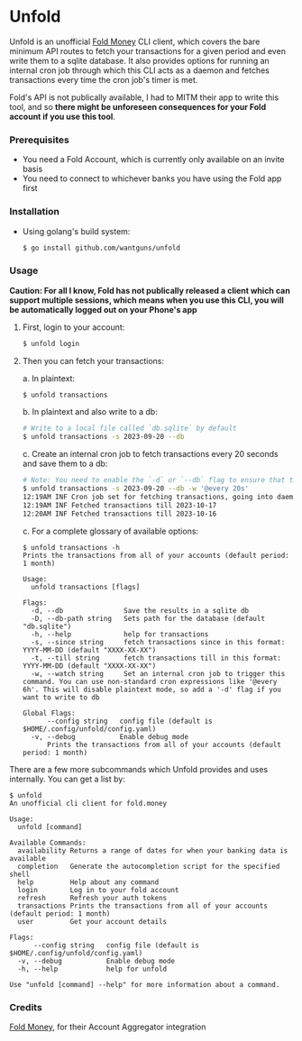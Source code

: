 # Unfold

Unfold is an unofficial [Fold Money](https://fold.money) CLI client, which
covers the bare minimum API routes to fetch your transactions for a given
period and even write them to a sqlite database. It also provides options for
running an internal cron job through which this CLI acts as a daemon and
fetches transactions every time the cron job's timer is met.

Fold's API is not publically available, I had to MITM their app to write this
tool, and so **there might be unforeseen consequences for your Fold account if
you use this tool**.

### Prerequisites

- You need a Fold Account, which is currently only available on an invite basis
- You need to connect to whichever banks you have using the Fold app first

### Installation

- Using golang's build system:
  ```bash
  $ go install github.com/wantguns/unfold
  ```

### Usage

**Caution: For all I know, Fold has not publically released a client which can
support multiple sessions, which means when you use this CLI, you will be
automatically logged out on your Phone's app**

1. First, login to your account:
    ```bash
    $ unfold login
    ```

2. Then you can fetch your transactions:  

    a. In plaintext:
      ```bash
      $ unfold transactions
      ```

    b. In plaintext and also write to a db:
      ```bash
      # Write to a local file called `db.sqlite` by default
      $ unfold transactions -s 2023-09-20 --db
      ```

    c. Create an internal cron job to fetch transactions every 20 seconds and save them to a db: 
      ```bash
      # Note: You need to enable the `-d` or `--db` flag to ensure that the changes are written to a database
      $ unfold transactions -s 2023-09-20 --db -w '@every 20s'
      12:19AM INF Cron job set for fetching transactions, going into daemon mode
      12:19AM INF Fetched transactions till 2023-10-17
      12:20AM INF Fetched transactions till 2023-10-16
      ```

    c. For a complete glossary of available options:
      ```
      $ unfold transactions -h
      Prints the transactions from all of your accounts (default period: 1 month)

      Usage:
        unfold transactions [flags]

      Flags:
        -d, --db               Save the results in a sqlite db
        -D, --db-path string   Sets path for the database (default "db.sqlite")
        -h, --help             help for transactions
        -s, --since string     fetch transactions since in this format: YYYY-MM-DD (default "XXXX-XX-XX")
        -t, --till string      fetch transactions till in this format: YYYY-MM-DD (default "XXXX-XX-XX")
        -w, --watch string     Set an internal cron job to trigger this command. You can use non-standard cron expressions like '@every 6h'. This will disable plaintext mode, so add a '-d' flag if you want to write to db

      Global Flags:
            --config string   config file (default is $HOME/.config/unfold/config.yaml)
        -v, --debug           Enable debug mode
            Prints the transactions from all of your accounts (default period: 1 month)
      ```

There are a few more subcommands which Unfold provides and uses internally. You
can get a list by:
```
$ unfold
An unofficial cli client for fold.money

Usage:
  unfold [command]

Available Commands:
  availability Returns a range of dates for when your banking data is available
  completion   Generate the autocompletion script for the specified shell
  help         Help about any command
  login        Log in to your fold account
  refresh      Refresh your auth tokens
  transactions Prints the transactions from all of your accounts (default period: 1 month)
  user         Get your account details

Flags:
      --config string   config file (default is $HOME/.config/unfold/config.yaml)
  -v, --debug           Enable debug mode  
  -h, --help            help for unfold

Use "unfold [command] --help" for more information about a command.
```

### Credits

[Fold Money](https://fold.money), for their Account Aggregator integration

